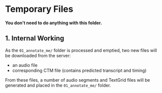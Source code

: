 # Temporary Files

**You don't need to do anything with this folder.**

## 1. Internal Working

As the `01_annotate_me/` folder is processed and emptied, two new files will be
downloaded from the server:
- an audio file
- corresponding CTM file (contains predicted transcript and timing)

From these files, a number of audio segments and TextGrid files will be generated and
placed in the `01_annotate_me/` folder.